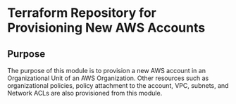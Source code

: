 # Terraform Repository for Provisioning New AWS Accounts

## Purpose

The purpose of this module is to provision a new AWS account in an Organizational Unit of an AWS Organization. Other resources such as organizational policies, policy attachment to the account, VPC, subnets, and Network ACLs are also provisioned from this module.